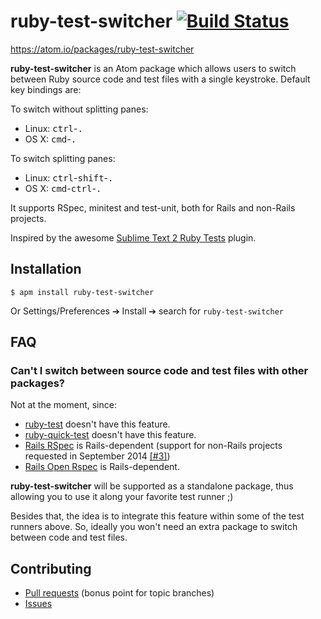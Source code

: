 # ruby-test-switcher [![Build Status](https://travis-ci.org/dcarral/atom-ruby-test-switcher.svg?branch=master)](https://travis-ci.org/dcarral/atom-ruby-test-switcher)

https://atom.io/packages/ruby-test-switcher

__ruby-test-switcher__ is an Atom package which allows users to switch between Ruby source code and test files with a single keystroke. Default key bindings are:

To switch without splitting panes:
- Linux: <kbd>ctrl</kbd>-<kbd>.</kbd>
- OS X:  <kbd>cmd</kbd>-<kbd>.</kbd>

To switch splitting panes:
- Linux: <kbd>ctrl</kbd>-<kbd>shift</kbd>-<kbd>.</kbd>
- OS X:  <kbd>cmd</kbd>-<kbd>ctrl</kbd>-<kbd>.</kbd>

It supports RSpec, minitest and test-unit, both for Rails and non-Rails projects.

Inspired by the awesome [Sublime Text 2 Ruby Tests](https://github.com/maltize/sublime-text-2-ruby-tests) plugin.

## Installation

```
$ apm install ruby-test-switcher
```
Or Settings/Preferences ➔ Install ➔ search for `ruby-test-switcher`

## FAQ

### Can't I switch between source code and test files with other packages?

Not at the moment, since:

- [ruby-test](https://atom.io/packages/ruby-test) doesn't have this feature.
- [ruby-quick-test](https://github.com/philnash/ruby-quick-test) doesn't have this feature.
- [Rails RSpec](https://github.com/wangyuhere/atom-rails-rspec) is Rails-dependent (support for non-Rails projects requested in September 2014 [[#3]](https://github.com/wangyuhere/atom-rails-rspec/issues/3))
- [Rails Open Rspec](https://atom.io/packages/rails-open-rspec) is Rails-dependent.

__ruby-test-switcher__ will be supported as a standalone package, thus allowing you to use it along your favorite test runner ;)

Besides that, the idea is to integrate this feature within some of the test runners above. So, ideally you won't need an extra package to switch between code and test files.

## Contributing

- [Pull requests](https://github.com/dcarral/atom-ruby-test-switcher/pulls) (bonus point for topic branches)
- [Issues](https://github.com/dcarral/atom-ruby-test-switcher/issues)
